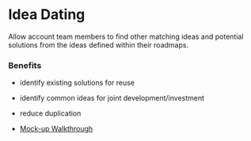 # Idea Dating

Allow account team members to find other matching ideas and potential solutions from the ideas defined within their roadmaps.<br>

### Benefits

- identify existing solutions for reuse
- identify common ideas for joint development/investment
- reduce duplication


- [Mock-up Walkthrough](mocks/1.md)
